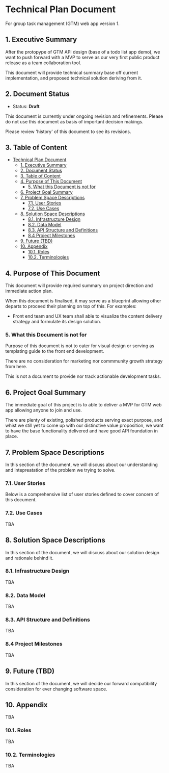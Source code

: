 # Technical Plan Document

For group task management (GTM) web app version 1.

## 1. Executive Summary

After the protopype of GTM API design (base of a todo list app demo), we want to push forward with a MVP to serve as our very first public product release as a team collaboration tool.

This document will provide technical summary base off current implementation, and proposed technical solution deriving from it.

## 2. Document Status

* Status: **Draft**

This document is currently under ongoing revision and refinements. Please do not use this document as basis of important decision makings.

Please review 'history' of this document to see its revisions.

## 3. Table of Content

- [Technical Plan Document](#technical-plan-document)
  - [1. Executive Summary](#1-executive-summary)
  - [2. Document Status](#2-document-status)
  - [3. Table of Content](#3-table-of-content)
  - [4. Purpose of This Document](#4-purpose-of-this-document)
    - [5. What this Document is not for](#5-what-this-document-is-not-for)
  - [6. Project Goal Summary](#6-project-goal-summary)
  - [7. Problem Space Descriptions](#7-problem-space-descriptions)
    - [7.1. User Stories](#71-user-stories)
    - [7.2. Use Cases](#72-use-cases)
  - [8. Solution Space Descriptions](#8-solution-space-descriptions)
    - [8.1. Infrastructure Design](#81-infrastructure-design)
    - [8.2. Data Model](#82-data-model)
    - [8.3. API Structure and Definitions](#83-api-structure-and-definitions)
    - [8.4 Project Milestones](#84-project-milestones)
  - [9. Future (TBD)](#9-future-tbd)
  - [10. Appendix](#10-appendix)
    - [10.1. Roles](#101-roles)
    - [10.2. Terminologies](#102-terminologies)


## 4. Purpose of This Document

This document will provide required summary on project direction and immediate action plan.

When this document is finalised, it may serve as a blueprint allowing other departs to proceed their planning on top of this. For examples:

* Front end team and UX team shall able to visualize the content delivery strategy and formulate its design solution.

### 5. What this Document is not for

Purpose of this document is not to cater for visual design or serving as templating guide to the front end development.

There are no consideration for marketing nor commmunity growth strategy from here.

This is not a document to provide nor track actionable development tasks.

## 6. Project Goal Summary

The immediate goal of this project is to able to deliver a MVP for GTM web app allowing anyone to join and use.

There are plenty of existing, polished products serving exact purpose, and whist we still yet to come up with our distinctive value proposition, we want to have the base functionality delivered and have good API foundation in place.

## 7. Problem Space Descriptions

In this section of the document, we will discuss about our understanding and intepreatation of the problem we trying to solve.

### 7.1. User Stories

Below is a comprehensive list of user stories defined to cover concern of this document.

### 7.2. Use Cases

TBA

## 8. Solution Space Descriptions

In this section of the document, we will discuss about our solution design and rationale behind it.

### 8.1. Infrastructure Design

TBA

### 8.2. Data Model

TBA

### 8.3. API Structure and Definitions

TBA

### 8.4 Project Milestones

TBA

## 9. Future (TBD)

In this section of the document, we will decide our forward compatibility consideration for ever changing software space.

## 10. Appendix

TBA

### 10.1. Roles

TBA

### 10.2. Terminologies

TBA

